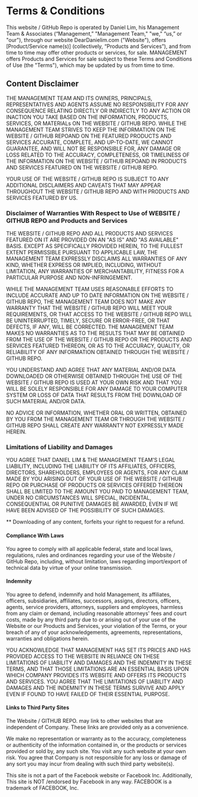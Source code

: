 # Terms & Conditions

This website / GitHub Repo is operated by Daniel Lim, his Management Team & Associates (“Management,” "Management Team," "we," “us,” or "our"), through our website DearDanielim.com ("Website"), offers [Product/Service name(s)] (collectively, “Products and Services”), and from time to time may offer other products or services, for sale. MANAGEMENT offers Products and Services for sale subject to these Terms and Conditions of Use (the "Terms"), which may be updated by us from time to time.


## Content Disclaimer

THE MANAGEMENT TEAM AND ITS OWNERS, PRINCIPALS, REPRESENTATIVES AND AGENTS ASSUME NO RESPONSIBILITY FOR ANY CONSEQUENCE RELATING DIRECTLY OR INDIRECTLY TO ANY ACTION OR INACTION YOU TAKE BASED ON THE INFORMATION, PRODUCTS, SERVICES, OR MATERIALs ON THE WEBSITE / GITHUB REPO. WHILE THE MANAGEMENT TEAM STRIVES TO KEEP THE INFORMATION ON THE WEBSITE / GITHUB REPOAND ON THE FEATURED PRODUCTS AND SERVICES ACCURATE, COMPLETE, AND UP-TO-DATE, WE CANNOT GUARANTEE, AND WILL NOT BE RESPONSIBLE FOR, ANY DAMAGE OR LOSS RELATED TO THE ACCURACY, COMPLETENESS, OR TIMELINESS OF THE INFORMATION ON THE WEBSITE / GITHUB REPOAND IN PRODUCTS AND SERVICES FEATURED ON THE WEBSITE / GITHUB REPO. 

YOUR USE OF THE WEBSITE / GITHUB REPO IS SUBJECT TO ANY ADDITIONAL DISCLAIMERS AND CAVEATS THAT MAY APPEAR THROUGHOUT THE WEBSITE / GITHUB REPO AND WITH PRODUCTS AND SERVICES FEATURED BY US.

### Disclaimer of Warranties With Respect to Use of WEBSITE / GITHUB REPO and Products and Services

THE WEBSITE / GITHUB REPO AND ALL PRODUCTS AND SERVICES FEATURED ON IT ARE PROVIDED ON AN "AS IS" AND "AS AVAILABLE" BASIS. EXCEPT AS SPECIFICALLY PROVIDED HEREIN, TO THE FULLEST EXTENT PERMISSIBLE PURSUANT TO APPLICABLE LAW, THE MANAGEMENT TEAM EXPRESSLY DISCLAIMS ALL WARRANTIES OF ANY KIND, WHETHER EXPRESS OR IMPLIED, INCLUDING, WITHOUT LIMITATION, ANY WARRANTIES OF MERCHANTABILITY, FITNESS FOR A PARTICULAR PURPOSE AND NON-INFRINGEMENT.

WHILE THE MANAGEMENT TEAM USES REASONABLE EFFORTS TO INCLUDE ACCURATE AND UP TO DATE INFORMATION ON THE WEBSITE / GITHUB REPO, THE MANAGEMENT TEAM DOES NOT MAKE ANY WARRANTY THAT THE WEBSITE / GITHUB REPO WILL MEET YOUR REQUIREMENTS, OR THAT ACCESS TO THE WEBSITE / GITHUB REPO WILL BE UNINTERRUPTED, TIMELY, SECURE OR ERROR-FREE, OR THAT DEFECTS, IF ANY, WILL BE CORRECTED. THE MANAGEMENT TEAM MAKES NO WARRANTIES AS TO THE RESULTS THAT MAY BE OBTAINED FROM THE USE OF THE WEBSITE / GITHUB REPO OR THE PRODUCTS AND SERVICES FEATURED THEREON,  OR AS TO THE ACCURACY, QUALITY, OR RELIABILITY OF ANY INFORMATION OBTAINED THROUGH THE WEBSITE / GITHUB REPO.

YOU UNDERSTAND AND AGREE THAT ANY MATERIAL AND/OR DATA DOWNLOADED OR OTHERWISE OBTAINED THROUGH THE USE OF THE WEBSITE / GITHUB REPO IS USED AT YOUR OWN RISK AND THAT YOU WILL BE SOLELY RESPONSIBLE FOR ANY DAMAGE TO YOUR COMPUTER SYSTEM OR LOSS OF DATA THAT RESULTS FROM THE DOWNLOAD OF SUCH MATERIAL AND/OR DATA.

NO ADVICE OR INFORMATION, WHETHER ORAL OR WRITTEN, OBTAINED BY YOU FROM THE MANAGEMENT TEAM OR THROUGH THE WEBSITE / GITHUB REPO SHALL CREATE ANY WARRANTY NOT EXPRESSLY MADE HEREIN.


### Limitations of Liability and Damages

YOU AGREE THAT DANIEL LIM & THE MANAGEMENT TEAM’S LEGAL LIABILITY, INCLUDING THE LIABILITY OF ITS AFFILIATES, OFFICERS, DIRECTORS, SHAREHOLDERS, EMPLOYEES OR AGENTS, FOR ANY CLAIM MADE BY YOU ARISING OUT OF YOUR USE OF THE WEBSITE / GITHUB REPO OR PURCHASE OF PRODUCTS OR SERVICES OFFERED THEREON SHALL BE LIMITED TO THE AMOUNT YOU PAID TO MANAGEMENT TEAM, UNDER NO CIRCUMSTANCES WILL SPECIAL, INCIDENTAL, CONSEQUENTIAL OR PUNITIVE DAMAGES BE AWARDED, EVEN IF WE HAVE BEEN ADVISED OF THE POSSIBILITY OF SUCH DAMAGES. 

** Downloading of any content, forfeits your right to request for a refund.

#### Compliance With Laws

You agree to comply with all applicable federal, state and local laws, regulations, rules and ordinances regarding your use of the Website / GitHub Repo, including, without limitation, laws regarding import/export of technical data by virtue of your online transmission.


#### Indemnity

You agree to defend, indemnify and hold Management, its affiliates, officers, subsidiaries, affiliates, successors, assigns, directors, officers, agents, service providers, attorneys, suppliers and employees, harmless from any claim or demand, including reasonable attorneys' fees and court costs, made by any third party due to or arising out of your use of the Website or our Products and Services, your violation of the Terms, or your breach of any of your acknowledgements, agreements, representations, warranties and obligations herein.  


YOU ACKNOWLEDGE THAT MANAGEMENT HAS SET ITS PRICES AND HAS PROVIDED ACCESS TO THE WEBSITE IN RELIANCE ON THESE LIMITATIONS OF LIABILITY AND DAMAGES AND THE INDEMNITY IN THESE TERMS, AND THAT THOSE LIMITATIONS ARE AN ESSENTIAL BASIS UPON WHICH COMPANY PROVIDES ITS WEBSITE AND OFFERS ITS PRODUCTS AND SERVICES.  YOU AGREE THAT THE LIMITATIONS OF LIABILITY AND DAMAGES AND THE INDEMNITY IN THESE TERMS SURVIVE AND APPLY EVEN IF FOUND TO HAVE FAILED OF THEIR ESSENTIAL PURPOSE. 

#### Links to Third Party Sites

The Website / GITHUB REPO. may link to other websites that are independent of Company. These links are provided only as a convenience. 

We make no representation or warranty as to the accuracy, completeness or authenticity of the information contained in, or the products or services provided or sold by, any such site. You visit any such website at your own risk.  You agree that Company is not responsible for any loss or damage of any sort you may incur from dealing with such third party website(s).

This site is not a part of the Facebook website or Facebook Inc. Additionally, This site is NOT /endorsed by Facebook in any way. FACEBOOK is a trademark of FACEBOOK, Inc. 